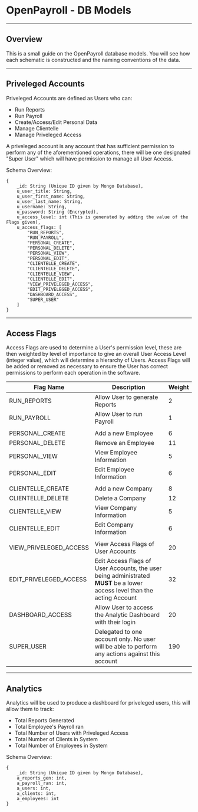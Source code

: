 # OpenPayroll - DB Models
---
## Overview
This is a small guide on the OpenPayroll database models. You will see how each schematic is constructed and the naming conventions of the data.

---
## Priveleged Accounts
Priveleged Accounts are defined as Users who can:
 -  Run Reports
 -  Run Payroll
 -  Create/Access/Edit Personal Data
 -  Manage Clientelle
 -  Manage Priveleged Access
  
A priveleged account is any account that has sufficient permission to perform any of the aforementioned operations, there will be one designated "Super User" which will have permission to manage all User Access.

Schema Overview:
```
{
    _id: String (Unique ID given by Mongo Database),
    u_user_title: String,
    u_user_first_name: String,
    u_user_last_name: String,
    u_username: String,
    u_password: String (Encrypted),
    u_access_level: int (This is generated by adding the value of the Flags given),
    u_access_flags: [
        "RUN_REPORTS",
        "RUN_PAYROLL",
        "PERSONAL_CREATE",
        "PERSONAL_DELETE",
        "PERSONAL_VIEW",
        "PERSONAL_EDIT",
        "CLIENTELLE_CREATE",
        "CLIENTELLE_DELETE",
        "CLIENTELLE_VIEW",
        "CLIENTELLE_EDIT",
        "VIEW_PRIVELEGED_ACCESS",
        "EDIT_PRIVELEGED_ACCESS",
        "DASHBOARD_ACCESS",
        "SUPER_USER"
    ]
}
```

---

## Access Flags
Access Flags are used to determine a User's permission level, these are then weighted by level of importance to give an overall User Access Level (integer value), which will determine a hierarchy of Users. Access Flags will be added or removed as necessary to ensure the User has correct permissions to perform each operation in the software.

| Flag Name | Description | Weight |
| ----------- | ----------- | ----------- |
| RUN_REPORTS | Allow User to generate Reports | 2 |
| RUN_PAYROLL | Allow User to run Payroll | 1 |
|  |  |  |
| PERSONAL_CREATE | Add a new Employee | 6 |
| PERSONAL_DELETE | Remove an Employee | 11 |
| PERSONAL_VIEW | View Employee Information | 5 |
| PERSONAL_EDIT | Edit Employee Information | 6 |
|  |  |  |
| CLIENTELLE_CREATE | Add a new Company | 8 |
| CLIENTELLE_DELETE | Delete a Company | 12 |
| CLIENTELLE_VIEW | View Company Information | 5 |
| CLIENTELLE_EDIT | Edit Company Information | 6 |
|  |  |  |
| VIEW_PRIVELEGED_ACCESS | View Access Flags of User Accounts | 20 |
| EDIT_PRIVELEGED_ACCESS | Edit Access Flags of User Accounts, the user being administrated **MUST** be a lower access level than the acting Account | 32 |
| DASHBOARD_ACCESS | Allow User to access the Analytic Dashboard with their login | 20 |
| SUPER_USER | Delegated to one account only. No user will be able to perform any actions against this account | 190 |

---

## Analytics

Analytics will be used to produce a dashboard for priveleged users, this will allow them to track:
 - Total Reports Generated
 - Total Employee's Payroll ran
 - Total Number of Users with Priveleged Access
 - Total Number of Clients in System
 - Total Number of Employees in System

Schema Overview:
```
{
    _id: String (Unique ID given by Mongo Database),
    a_reports_gen: int,
    a_payroll_ran: int,
    a_users: int,
    a_clients: int,
    a_employees: int
}
```
